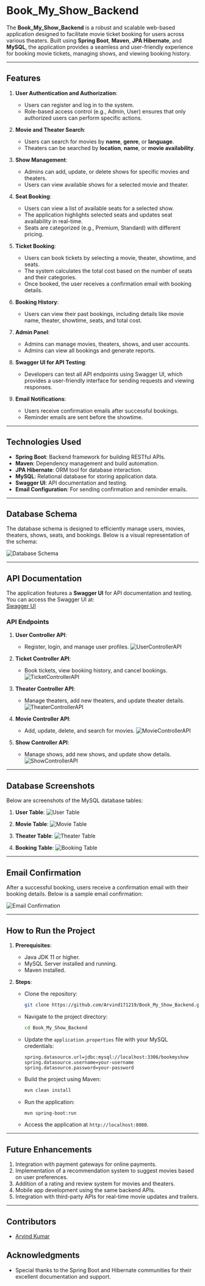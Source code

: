 # Book_My_Show_Backend

The **Book_My_Show_Backend** is a robust and scalable web-based application designed to facilitate movie ticket booking for users across various theaters. Built using **Spring Boot**, **Maven**, **JPA Hibernate**, and **MySQL**, the application provides a seamless and user-friendly experience for booking movie tickets, managing shows, and viewing booking history.

---

## **Features**
1. **User Authentication and Authorization**:
   - Users can register and log in to the system.
   - Role-based access control (e.g., Admin, User) ensures that only authorized users can perform specific actions.

2. **Movie and Theater Search**:
   - Users can search for movies by **name**, **genre**, or **language**.
   - Theaters can be searched by **location**, **name**, or **movie availability**.

3. **Show Management**:
   - Admins can add, update, or delete shows for specific movies and theaters.
   - Users can view available shows for a selected movie and theater.

4. **Seat Booking**:
   - Users can view a list of available seats for a selected show.
   - The application highlights selected seats and updates seat availability in real-time.
   - Seats are categorized (e.g., Premium, Standard) with different pricing.

5. **Ticket Booking**:
   - Users can book tickets by selecting a movie, theater, showtime, and seats.
   - The system calculates the total cost based on the number of seats and their categories.
   - Once booked, the user receives a confirmation email with booking details.

6. **Booking History**:
   - Users can view their past bookings, including details like movie name, theater, showtime, seats, and total cost.

7. **Admin Panel**:
   - Admins can manage movies, theaters, shows, and user accounts.
   - Admins can view all bookings and generate reports.

8. **Swagger UI for API Testing**:
   - Developers can test all API endpoints using Swagger UI, which provides a user-friendly interface for sending requests and viewing responses.

9. **Email Notifications**:
   - Users receive confirmation emails after successful bookings.
   - Reminder emails are sent before the showtime.

---

## **Technologies Used**
- **Spring Boot**: Backend framework for building RESTful APIs.
- **Maven**: Dependency management and build automation.
- **JPA Hibernate**: ORM tool for database interaction.
- **MySQL**: Relational database for storing application data.
- **Swagger UI**: API documentation and testing.
- **Email Configuration**: For sending confirmation and reminder emails.

---

## **Database Schema**
The database schema is designed to efficiently manage users, movies, theaters, shows, seats, and bookings. Below is a visual representation of the schema:

![Database Schema](https://user-images.githubusercontent.com/55325380/219963429-39e090b6-2842-4ed1-a383-1a07314e7fd1.jpg)

---

## **API Documentation**
The application features a **Swagger UI** for API documentation and testing. You can access the Swagger UI at:  
[Swagger UI](http://localhost:8080/swagger-ui/index.html#/ticket-controller/bookTicket)

### **API Endpoints**
1. **User Controller API**:
   - Register, login, and manage user profiles.
   ![UserControllerAPI](https://user-images.githubusercontent.com/55325380/219962891-7b73478c-89ea-47f5-813d-d51ee74409bb.jpg)

2. **Ticket Controller API**:
   - Book tickets, view booking history, and cancel bookings.
   ![TicketControllerAPI](https://user-images.githubusercontent.com/55325380/219963094-7763a420-9c17-4165-ad88-cf9cfeab6df1.jpg)

3. **Theater Controller API**:
   - Manage theaters, add new theaters, and update theater details.
   ![TheaterControllerAPI](https://user-images.githubusercontent.com/55325380/219963537-1015e21a-c471-4466-987a-185d1b56ce47.jpg)

4. **Movie Controller API**:
   - Add, update, delete, and search for movies.
   ![MovieControllerAPI](https://user-images.githubusercontent.com/55325380/219963585-18276ea7-d735-48e1-ba8e-da316d9cfe4f.jpg)

5. **Show Controller API**:
   - Manage shows, add new shows, and update show details.
   ![ShowControllerAPI](https://user-images.githubusercontent.com/55325380/219963694-62a1536f-bb9e-4723-b551-2a387c246b9c.jpg)

---

## **Database Screenshots**
Below are screenshots of the MySQL database tables:

1. **User Table**:
   ![User Table](https://user-images.githubusercontent.com/74968170/223021935-26ccb57a-b5a1-4e2d-b5fc-78115bb2b9ca.png)

2. **Movie Table**:
   ![Movie Table](https://user-images.githubusercontent.com/74968170/223022016-cf03407c-b447-4296-ae6d-de7e9c96e913.png)

3. **Theater Table**:
   ![Theater Table](https://user-images.githubusercontent.com/74968170/223022073-aeb7f9e5-6738-4341-b53e-cf423d11d80c.png)

4. **Booking Table**:
   ![Booking Table](https://user-images.githubusercontent.com/74968170/223022311-74608203-c5a2-454b-9241-19fe8c0b3922.png)

---

## **Email Confirmation**
After a successful booking, users receive a confirmation email with their booking details. Below is a sample email confirmation:

![Email Confirmation](https://user-images.githubusercontent.com/74968170/223022869-234de197-00c1-47b4-9080-c43ab550039c.png)

---

## **How to Run the Project**
1. **Prerequisites**:
   - Java JDK 11 or higher.
   - MySQL Server installed and running.
   - Maven installed.

2. **Steps**:
   - Clone the repository:
     ```bash
     git clone https://github.com/Arvind171219/Book_My_Show_Backend.git
     ```
   - Navigate to the project directory:
     ```bash
     cd Book_My_Show_Backend
     ```
   - Update the `application.properties` file with your MySQL credentials:
     ```properties
     spring.datasource.url=jdbc:mysql://localhost:3306/bookmyshow
     spring.datasource.username=your-username
     spring.datasource.password=your-password
     ```
   - Build the project using Maven:
     ```bash
     mvn clean install
     ```
   - Run the application:
     ```bash
     mvn spring-boot:run
     ```
   - Access the application at `http://localhost:8080`.

---

## **Future Enhancements**
1. Integration with payment gateways for online payments.
2. Implementation of a recommendation system to suggest movies based on user preferences.
3. Addition of a rating and review system for movies and theaters.
4. Mobile app development using the same backend APIs.
5. Integration with third-party APIs for real-time movie updates and trailers.

---

## **Contributors**
- [Arvind Kumar](https://github.com/Arvind171219)

## **Acknowledgments**
- Special thanks to the Spring Boot and Hibernate communities for their excellent documentation and support.
